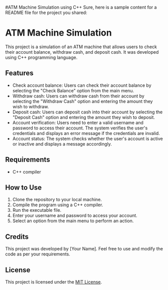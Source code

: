 #ATM Machine Simulation using C++
Sure, here is a sample content for a README file for the project you shared:

# ATM Machine Simulation

This project is a simulation of an ATM machine that allows users to check their account balance, withdraw cash, and deposit cash. It was developed using C++ programming language.

## Features

- Check account balance: Users can check their account balance by selecting the "Check Balance" option from the main menu.
- Withdraw cash: Users can withdraw cash from their account by selecting the "Withdraw Cash" option and entering the amount they wish to withdraw.
- Deposit cash: Users can deposit cash into their account by selecting the "Deposit Cash" option and entering the amount they wish to deposit.
- Account verification: Users need to enter a valid username and password to access their account. The system verifies the user's credentials and displays an error message if the credentials are invalid.
- Account status: The system checks whether the user's account is active or inactive and displays a message accordingly.

## Requirements

- C++ compiler

## How to Use

1. Clone the repository to your local machine.
2. Compile the program using a C++ compiler.
3. Run the executable file.
4. Enter your username and password to access your account.
5. Select an option from the main menu to perform an action.

## Credits

This project was developed by [Your Name]. Feel free to use and modify the code as per your requirements.

## License

This project is licensed under the [MIT License](https://opensource.org/licenses/MIT).
